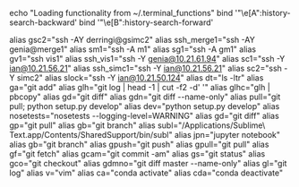 echo "Loading functionality from ~/.terminal_functions"
bind '"\e[A":history-search-backward'
bind '"\e[B":history-search-forward'

alias gsc2="ssh -AY derringi@gsimc2"
alias ssh_merge1="ssh -AY genia@merge1"
alias sm1="ssh -A m1"
alias sg1="ssh -A gm1"
alias gv1="ssh vis1"
alias ssh_vis1="ssh -Y genia@10.21.61.94"
alias sc1="ssh -Y ian@10.21.56.21"
alias ssh_simc1="ssh -Y ian@10.21.56.21"
alias sc2="ssh -Y simc2"
alias slock="ssh -Y ian@10.21.50.124"
alias dt="ls -ltr"
alias ga="git add"
alias glh="git log | head -1 | cut -f2 -d' '"
alias glhc="glh | pbcopy"
alias gd="git diff"
alias gdn="git diff --name-only"
alias pull="git pull; python setup.py develop"
alias dev="python setup.py develop"
alias nosetests="nosetests --logging-level=WARNING"
alias gd="git diff"
alias gp="git pull"
alias gb="git branch"
alias subl="/Applications/Sublime\ Text.app/Contents/SharedSupport/bin/subl"
alias jpn="jupyter notebook"
alias gb="git branch"
alias gpush="git push"
alias gpull="git pull"
alias gf="git fetch"
alias gcam="git commit -am"
alias gs="git status"
alias gco="git checkout"
alias gdmno="git diff master --name-only"
alias gl="git log"
alias v="vim"
alias ca="conda activate"
alias cda="conda deactivate"

